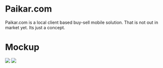 # Paikar.com

Paikar.com is a local client based buy-sell mobile solution. That is not out in market yet. Its just a concept.

# Mockup
<img src="https://raw.githubusercontent.com/shakiz/paikar.com/master/assets/screenshots/mockup_1.PNG">
<img src="https://raw.githubusercontent.com/shakiz/paikar.com/master/assets/screenshots/mockup_2.PNG">